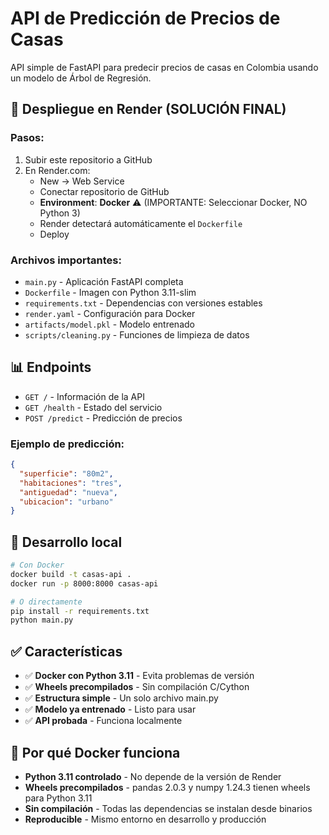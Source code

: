 # API de Predicción de Precios de Casas

API simple de FastAPI para predecir precios de casas en Colombia usando un modelo de Árbol de Regresión.

## 🚀 Despliegue en Render (SOLUCIÓN FINAL)

### Pasos:
1. Subir este repositorio a GitHub
2. En Render.com:
   - New → Web Service
   - Conectar repositorio de GitHub
   - **Environment**: **Docker** ⚠️ (IMPORTANTE: Seleccionar Docker, NO Python 3)
   - Render detectará automáticamente el `Dockerfile`
   - Deploy

### Archivos importantes:
- `main.py` - Aplicación FastAPI completa
- `Dockerfile` - Imagen con Python 3.11-slim
- `requirements.txt` - Dependencias con versiones estables
- `render.yaml` - Configuración para Docker
- `artifacts/model.pkl` - Modelo entrenado
- `scripts/cleaning.py` - Funciones de limpieza de datos

## 📊 Endpoints

- `GET /` - Información de la API
- `GET /health` - Estado del servicio
- `POST /predict` - Predicción de precios

### Ejemplo de predicción:
```json
{
  "superficie": "80m2",
  "habitaciones": "tres",
  "antiguedad": "nueva",
  "ubicacion": "urbano"
}
```

## 🔧 Desarrollo local

```bash
# Con Docker
docker build -t casas-api .
docker run -p 8000:8000 casas-api

# O directamente
pip install -r requirements.txt
python main.py
```

## ✅ Características

- ✅ **Docker con Python 3.11** - Evita problemas de versión
- ✅ **Wheels precompilados** - Sin compilación C/Cython
- ✅ **Estructura simple** - Un solo archivo main.py
- ✅ **Modelo ya entrenado** - Listo para usar
- ✅ **API probada** - Funciona localmente

## 🎯 Por qué Docker funciona

- **Python 3.11 controlado** - No depende de la versión de Render
- **Wheels precompilados** - pandas 2.0.3 y numpy 1.24.3 tienen wheels para Python 3.11
- **Sin compilación** - Todas las dependencias se instalan desde binarios
- **Reproducible** - Mismo entorno en desarrollo y producción